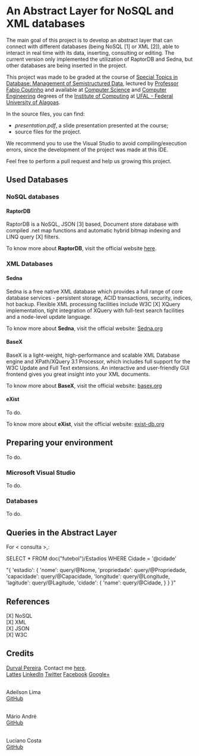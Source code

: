 <html>
<body>
<h1>An Abstract Layer for NoSQL and XML databases</h1>

The main goal of this project is to develop an abstract layer that can connect with different databases (being NoSQL [1] or XML [2]), able to interact in real time with its data, inserting, consulting or editing.  The current version only implemented the utilization of RaptorDB and Sedna, but other databases are being inserted in the project.

This project was made to be graded at the course of <a href="https://sites.google.com/a/ic.ufal.br/comp309/" target="_blank">Special Topics in Database: Management of Semistructured Data</a>, lectured by <a href="http://buscatextual.cnpq.br/buscatextual/visualizacv.do?metodo=apresentar&id=K4764054Y6" target="_blank">Professor Fabio Coutinho</a> and available at <a href='http://www.ufal.edu.br/unidadeacademica/ic/graduacao/ciencia-da-computacao' target='_blank'>Computer Science</a> and <a href='http://www.ufal.edu.br/unidadeacademica/ic/graduacao/engenharia-de-computacao' target='_blank'>Computer Engineering</a> degrees of the <a href="http://www.ic.ufal.br" target="_blank">Institute of Computing</a> at <a href="http://www.ufal.edu.br" target="_blank">UFAL - Federal University of Alagoas</a>.

In the source files, you can find:

<ul>
	<li><i>presentation.pdf</i>, a slide presentation presented at the course;</li>
	<li>source files for the project.</li>
</ul>

We recommend you to use the Visual Studio to avoid compiling/execution errors, since the development of the project was made at this IDE.

Feel free to perform a pull request and help us growing this project.

<h2>Used Databases</h2>

<h3>NoSQL databases</h3>

<h4>RaptorDB</h4>

RaptorDB is a NoSQL, JSON [3] based, Document store database with compiled .net map functions and automatic hybrid bitmap indexing and LINQ query [X] filters.

To know more about <b>RaptorDB</b>, visit the official website <a href="https://raptordb.codeplex.com" target="_blank">here</a>.

<h3>XML Databases</h3>

<h4>Sedna</h4>

Sedna is a free native XML database which provides a full range of core database services - persistent storage, ACID transactions, security, indices, hot backup. Flexible XML processing facilities include W3C [X] XQuery implementation, tight integration of XQuery with full-text search facilities and a node-level update language.

To know more about <b>Sedna</b>, visit the official website: <a href="http://www.sedna.org/" target="_blank">Sedna.org</a>

<h4>BaseX</h4>

BaseX is a light-weight, high-performance and scalable XML Database engine and XPath/XQuery 3.1 Processor, which includes full support for the W3C Update and Full Text extensions. An interactive and user-friendly GUI frontend gives you great insight into your XML documents.

To know more about <b>BaseX</b>, visit the official website: <a href="http://basex.org/" target="_blank">basex.org</a>

<h4>eXist</h4>

To do.

To know more about <b>eXist</b>, visit the official website: <a href="http://exist-db.org/" target="_blank">exist-db.org</a>

<h2>Preparing your environment</h2>

To do.

<h3>Microsoft Visual Studio</h3>

To do.

<h3>Databases</h3>

To do.

<h2>Queries in the Abstract Layer</h2>

For < consulta >,:

SELECT * FROM doc("futebol")/Estadios WHERE Cidade = '@cidade'

"{
	'estadio': {
		'nome': query<sedna>/@Nome,	
		'propriedade': query<sedna>/@Propriedade,
		'capacidade': query<sedna>/@Capacidade,
		'longitude': query<sedna>/@Longitude,
		'lagitude': query<sedna>/@Lagitude,
		'cidade': {
			'name': query<sedna>/@Cidade,
			<EXTRACAO JSON>
		}
	}
}"

<h2>References</h2>

[X] NoSQL <br>
[X] XML <br>
[X] JSON <br>
[X] W3C <br>	

<h2>Credits</h2>

<a href="http://www.durvalpereira.com.br" target="_blank">Durval Pereira</a>. Contact me <a href="mailto:contato@durvalpereira.com.br">here</a>.<br>
<a href="http://bit.ly/durvallattes" target="_blank">Lattes</a> <a href="http://www.linkedin.com/in/DurvalPereira" target="_blank">LinkedIn</a> <a href="http://twitter.com/durvalpcn" target="_blank">Twitter</a> <a href="http://www.facebook.com/durvalpereiracn" target="_blank">Facebook</a> <a href="http://plus.google.com/+DurvalPereiraCesar" target="_blank">Google+</a><br><br>

Adeilson Lima<br>
<a href="#" target="_blank">GitHub</a><br><br>

Mário André<br>
<a href="#" target="_blank">GitHub</a><br><br>

Luciano Costa<br>
<a href="#" target="_blank">GitHub</a><br><br>

</body>
<html>